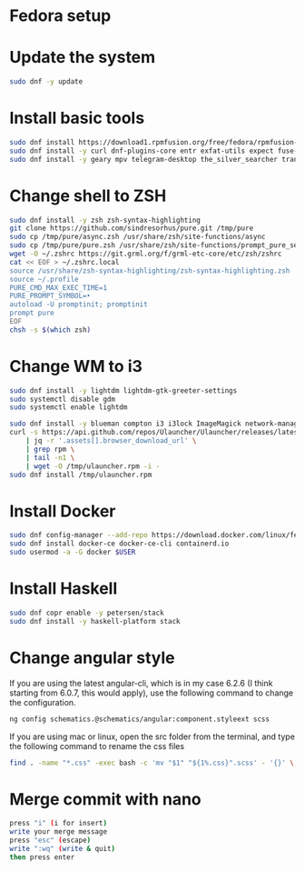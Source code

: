 # Fedora setup

# Update the system

```sh
sudo dnf -y update
```

# Install basic tools

```sh
sudo dnf install https://download1.rpmfusion.org/free/fedora/rpmfusion-free-release-$(rpm -E %fedora).noarch.rpm https://download1.rpmfusion.org/nonfree/fedora/rpmfusion-nonfree-release-$(rpm -E %fedora).noarch.rpm
sudo dnf install -y curl dnf-plugins-core entr exfat-utils expect fuse-exfat git httpie jq make moreutils util-linux-user vim wget
sudo dnf install -y geary mpv telegram-desktop the_silver_searcher transmission-gtk vim-X11
```

# Change shell to ZSH

```sh
sudo dnf install -y zsh zsh-syntax-highlighting
git clone https://github.com/sindresorhus/pure.git /tmp/pure
sudo cp /tmp/pure/async.zsh /usr/share/zsh/site-functions/async
sudo cp /tmp/pure/pure.zsh /usr/share/zsh/site-functions/prompt_pure_setup
wget -O ~/.zshrc https://git.grml.org/f/grml-etc-core/etc/zsh/zshrc
cat << EOF > ~/.zshrc.local
source /usr/share/zsh-syntax-highlighting/zsh-syntax-highlighting.zsh
source ~/.profile
PURE_CMD_MAX_EXEC_TIME=1
PURE_PROMPT_SYMBOL=‣
autoload -U promptinit; promptinit
prompt pure
EOF
chsh -s $(which zsh)
```

# Change WM to i3

```sh
sudo dnf install -y lightdm lightdm-gtk-greeter-settings
sudo systemctl disable gdm
sudo systemctl enable lightdm

sudo dnf install -y blueman compton i3 i3lock ImageMagick network-manager-applet scrot @xfce-desktop-environment
curl -s https://api.github.com/repos/Ulauncher/Ulauncher/releases/latest \
	| jq -r '.assets[].browser_download_url' \
	| grep rpm \
	| tail -n1 \
	| wget -O /tmp/ulauncher.rpm -i -
sudo dnf install /tmp/ulauncher.rpm
```

# Install Docker

```sh
sudo dnf config-manager --add-repo https://download.docker.com/linux/fedora/docker-ce.repo
sudo dnf install docker-ce docker-ce-cli containerd.io
sudo usermod -a -G docker $USER
```

# Install Haskell

```sh
sudo dnf copr enable -y petersen/stack
sudo dnf install -y haskell-platform stack
```

# Change angular style

If you are using the latest angular-cli, which is in my case 6.2.6 (I think starting from 6.0.7, this would apply), use the following command to change the configuration.

```sh
ng config schematics.@schematics/angular:component.styleext scss
```

If you are using mac or linux, open the src folder from the terminal, and type the following command to rename the css files

```sh
find . -name "*.css" -exec bash -c 'mv "$1" "${1%.css}".scss' - '{}' \;
```

# Merge commit with nano

```sh
press "i" (i for insert)
write your merge message 
press "esc" (escape) 
write ":wq" (write & quit)
then press enter
```